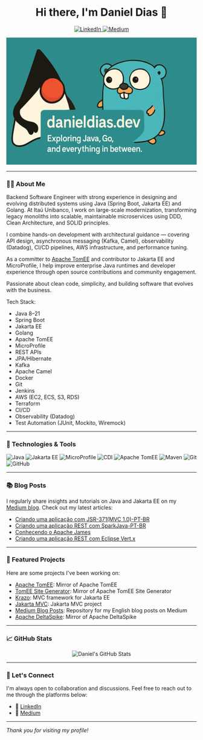 <h1 align="center">Hi there, I'm Daniel Dias 👋</h1>

<p align="center">
  <a href="https://www.linkedin.com/in/danieldiasds/">
    <img src="https://img.shields.io/badge/LinkedIn-DanielDiasJava-blue?style=flat-square&logo=linkedin" alt="LinkedIn">
  </a>
  <a href="https://medium.com/danieldiasjava">
    <img src="https://img.shields.io/badge/Medium-@danieldiasjava-black?style=flat-square&logo=medium" alt="Medium">
  </a>
</p>

![logo](danieldiasjava.png)

---

### 👨‍💻 About Me

Backend Software Engineer with strong experience in designing and evolving distributed systems using Java (Spring Boot, Jakarta EE) and Golang. At Itaú Unibanco, I work on large-scale modernization, transforming legacy monoliths into scalable, maintainable microservices using DDD, Clean Architecture, and SOLID principles.

I combine hands-on development with architectural guidance — covering API design, asynchronous messaging (Kafka, Camel), observability (Datadog), CI/CD pipelines, AWS infrastructure, and performance tuning.

As a committer to  [Apache TomEE](https://tomee.apache.org/) and contributor to Jakarta EE and MicroProfile, I help improve enterprise Java runtimes and developer experience through open source contributions and community engagement.

Passionate about clean code, simplicity, and building software that evolves with the business.

Tech Stack: 
 - Java 8–21
 - Spring Boot
 - Jakarta EE
 - Golang
 - Apache TomEE
 - MicroProfile
 - REST APIs
 - JPA/Hibernate
 - Kafka
 - Apache Camel
 - Docker
 - Git
 - Jenkins
 - AWS (EC2, ECS, S3, RDS)
 - Terraform
 - CI/CD
 - Observability (Datadog)
 - Test Automation (JUnit, Mockito, Wiremock)

---

### 🔧 Technologies & Tools

![Java](https://img.shields.io/badge/Java-ED8B00?style=flat-square&logo=java&logoColor=white)
![Jakarta EE](https://img.shields.io/badge/Jakarta%20EE-007396?style=flat-square&logo=jakartaee&logoColor=white)
![MicroProfile](https://img.shields.io/badge/MicroProfile-000000?style=flat-square&logo=eclipse&logoColor=white)
![CDI](https://img.shields.io/badge/CDI-FF6F00?style=flat-square&logo=java&logoColor=white)
![Apache TomEE](https://img.shields.io/badge/Apache%20TomEE-231F20?style=flat-square&logo=apache&logoColor=white)
![Maven](https://img.shields.io/badge/Maven-C71A36?style=flat-square&logo=apachemaven&logoColor=white)
![Git](https://img.shields.io/badge/Git-F05032?style=flat-square&logo=git&logoColor=white)
![GitHub](https://img.shields.io/badge/GitHub-181717?style=flat-square&logo=github&logoColor=white)

---

### 📚 Blog Posts

I regularly share insights and tutorials on Java and Jakarta EE on my [Medium blog](https://medium.com/danieldiasjava). Check out my latest articles:

- [Criando uma aplicação com JSR-371(MVC 1.0)-PT-BR](https://medium.com/danieldiasjava/criando-uma-aplica%C3%A7%C3%A3o-com-jsr-371-mvc-1-0-13635d0fc41f)
- [Criando uma aplicação REST com SparkJava-PT-BR](https://medium.com/danieldiasjava/criando-uma-aplica%C3%A7%C3%A3o-rest-com-sparkjava-4d68737fd9b2)
- [Conhecendo o Apache James](https://medium.com/danieldiasjava/conhecendo-o-apache-james-6ba97f9f43f6)
- [Criando uma aplicação REST com Eclipse Vert.x](https://medium.com/danieldiasjava/criando-uma-aplicacao-rest-com-eclipse-vertx-37921aaa1d77)

---

### 📌 Featured Projects

Here are some projects I've been working on:

- [Apache TomEE](https://github.com/apache/tomee): Mirror of Apache TomEE
- [TomEE Site Generator](https://github.com/apache/tomee-site-generator): Mirror of Apache TomEE Site Generator
- [Krazo](https://github.com/eclipse-ee4j/krazo): MVC framework for Jakarta EE
- [Jakarta MVC](https://github.com/jakartaee/mvc): Jakarta MVC project
- [Medium Blog Posts](https://github.com/Daniel-Dos/danieldiasjava-medium-english): Repository for my English blog posts on Medium
- [Apache DeltaSpike](https://github.com/apache/deltaspike): Mirror of Apache DeltaSpike

---

### 📈 GitHub Stats

<p align="center">
  <img src="https://github-readme-stats.vercel.app/api?username=Daniel-Dos&show_icons=true&theme=default&include_all_commits=true&count_private=true" alt="Daniel's GitHub Stats">
</p>

---

### 🤝 Let's Connect

I'm always open to collaboration and discussions. Feel free to reach out to me through the platforms below:

- 💼 [LinkedIn](https://www.linkedin.com/in/danieldiasds/)
- 📝 [Medium](https://medium.com/danieldiasjava)

---

*Thank you for visiting my profile!*


